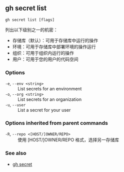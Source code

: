 

## gh secret list

```
gh secret list [flags]
```

列出以下级别之一的机密：

-   存储库（默认）：可用于存储库中运行的操作
-   环境：可用于存储库中部署环境的操作运行
-   组织：可用于组织内运行的操作
-   用户：可用于您的用户的代码空间

### Options

<dl class="flags">
	<dt><code>-e</code>, <code>--env &lt;string&gt;</code></dt>
	<dd>List secrets for an environment</dd>

<dt><code>-o</code>, <code>--org &lt;string&gt;</code></dt>
<dd>List secrets for an organization</dd>

<dt><code>-u</code>, <code>--user</code></dt>
<dd>List a secret for your user</dd>

</dl>

### Options inherited from parent commands

<dl class="flags">
	<dt><code>-R</code>, <code>--repo &lt;[HOST/]OWNER/REPO&gt;</code></dt>
	<dd>使用 [HOST/]OWNER/REPO 格式，选择另一存储库</dd>
</dl>

### See also

-   [gh secret](./gh_secret.zh.md)
